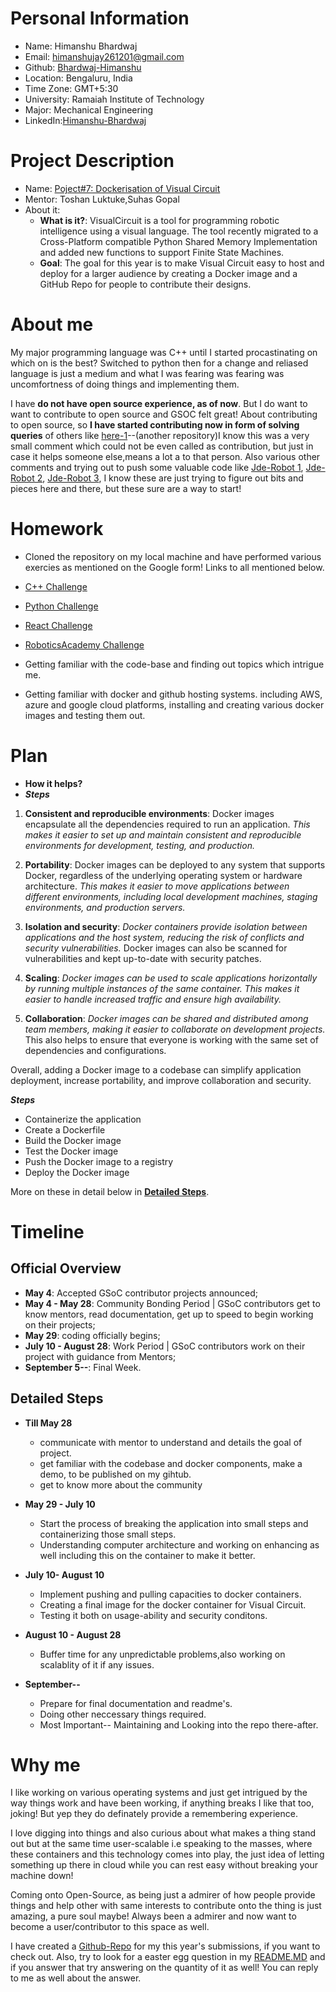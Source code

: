 **Personal Information**
=====================
- Name: Himanshu Bhardwaj
- Email: himanshujay261201@gmail.com
- Github: [Bhardwaj-Himanshu](https://github.com/Bhardwaj-Himanshu)
- Location: Bengaluru, India
- Time Zone: GMT+5:30
- University: Ramaiah Institute of Technology
- Major: Mechanical Engineering
- LinkedIn:[Himanshu-Bhardwaj](https://www.linkedin.com/in/himanshu--bhardwaj/)

**Project Description**
=====================
- Name: [Poject#7: Dockerisation of Visual Circuit](https://jderobot.github.io/activities/gsoc/2023#application-instructions-for-gsoc-2023)
- Mentor: Toshan Luktuke,Suhas Gopal
- About it:
  - **What is it?**: VisualCircuit is a tool for programming robotic intelligence using a visual language. The tool recently migrated to a Cross-Platform compatible Python Shared Memory Implementation and added new functions to support Finite State Machines.
  - **Goal**: The goal for this year is to make Visual Circuit easy to host and deploy for a larger audience by creating a Docker image and a GitHub Repo for people to contribute their designs.
 


**About me**
=====================
My major programming language was C++ until I started procastinating on which on is the best? Switched to python then for a change and reliased language is just a medium and what I was fearing was fearing was uncomfortness of doing things and implementing them.

I have **do not have open source experience, as of now**. But I do want to want to contribute to open source and GSOC felt great! About contributing to open source, so **I have started contributing now in form of solving queries** of others like [here-1](https://github.com/ange-yaghi/engine-sim/issues/414)--(another repository)I know this was a very small comment which could not be even called as contribution, but just in case it helps someone else,means a lot a to that person. Also various other comments and trying out to push some valuable code like [Jde-Robot 1](https://github.com/JdeRobot/RoboticsAcademy/issues/1904), [Jde-Robot 2](https://github.com/JdeRobot/RoboticsAcademy/issues/1921), [Jde-Robot 3](https://github.com/JdeRobot/RoboticsAcademy/issues/1947), I know these are just trying to figure out bits and pieces here and there, but these sure are a way to start!

**Homework**
=====================
- Cloned the repository on my local machine and have performed various exercies as mentioned on the Google form! Links to all mentioned below.

- [C++ Challenge](https://github.com/Bhardwaj-Himanshu/GSOC_SUBMISSION_2023/tree/main/JdeRobot/C%2B%2B_challenge)
- [Python Challenge](https://github.com/Bhardwaj-Himanshu/GSOC_SUBMISSION_2023/tree/main/JdeRobot/Python_challenge)
- [React Challenge](https://github.com/Bhardwaj-Himanshu/GSOC_SUBMISSION_2023/tree/main/JdeRobot/React_challenge)
- [RoboticsAcademy Challenge](https://github.com/Bhardwaj-Himanshu/GSOC_SUBMISSION_2023/tree/main/JdeRobot/RoboticsAcademy_challenge)
- Getting familiar with the code-base and finding out topics which intrigue me.
- Getting familiar with docker and github hosting systems. including AWS, azure and google cloud platforms, installing and creating various docker images and testing them out.


**Plan**
=====================


 - **How it helps?**
 - ***Steps***
 
 1. **Consistent and reproducible environments**: Docker images encapsulate all the dependencies required to run an application. *This makes it easier to set up and maintain consistent and reproducible environments for development, testing, and production.*
    
2.  **Portability**: Docker images can be deployed to any system that supports Docker, regardless of the underlying operating system or hardware architecture. *This makes it easier to move applications between different environments, including local development machines, staging environments, and production servers.*
    
3.  **Isolation and security**: *Docker containers provide isolation between applications and the host system, reducing the risk of conflicts and security vulnerabilities.* Docker images can also be scanned for vulnerabilities and kept up-to-date with security patches.
    
4.  **Scaling**: *Docker images can be used to scale applications horizontally by running multiple instances of the same container. This makes it easier to handle increased traffic and ensure high availability.*
    
5.  **Collaboration**: *Docker images can be shared and distributed among team members, making it easier to collaborate on development projects.* This also helps to ensure that everyone is working with the same set of dependencies and configurations.
    

Overall, adding a Docker image to a codebase can simplify application deployment, increase portability, and improve collaboration and security.

***Steps***
- Containerize the application
- Create a Dockerfile
- Build the Docker image
- Test the Docker image
- Push the Docker image to a registry
- Deploy the Docker image

More on these in detail below in [**Detailed Steps**](https://github.com/Bhardwaj-Himanshu/GSOC_SUBMISSION_2023/blob/main/JdeRobot/Proposal.MD#detailed-steps).


**Timeline**
=====================

## Official Overview

- **May 4**: Accepted GSoC contributor projects announced;
- **May 4 - May 28**: Community Bonding Period | GSoC contributors get to know mentors, read documentation, get up to speed to begin working on their projects;
- **May 29**: coding officially begins;
- **July  10 - August  28**: Work Period | GSoC contributors work on their project with guidance from Mentors;
- **September 5--**: Final Week.

## Detailed Steps

- **Till May 28**
  - communicate with mentor to understand and details the goal of project.
  - get familiar with the codebase and docker components, make a demo, to be published on my gihtub.
  - get to know more about the community

- **May 29 - July 10**
  - Start the process of breaking the application into small steps and containerizing those small steps.
  - Understanding computer architecture and working on enhancing as well including this on the container to make it better.

- **July 10- August 10**
  - Implement pushing and pulling capacities to docker containers.
  - Creating a final image for the docker container for Visual Circuit.
  - Testing it both on usage-ability and security conditons.

- **August 10 - August 28**
    - Buffer time for any unpredictable problems,also working on scalablity of it if any issues.

- **September--**
   -  Prepare for final documentation and readme's.
   - Doing other neccessary things required.
   - Most Important-- Maintaining and Looking into the repo there-after.  



**Why me**
=====================
I like working on various operating systems and just get intrigued by the way things work and have been working, if anything breaks I like that too, joking! But yep they do definately provide a remembering experience.

I love digging into things and also curious about what makes a thing stand out but at the same time user-scalable i.e speaking to the masses, where these containers and this technology comes into play, the just idea of letting something up there in cloud while you can rest easy without breaking your  machine down!

Coming onto Open-Source, as being just a admirer of how people provide things and help other with same interests to contribute onto the thing is just amazing, a pure soul maybe!  Always been a admirer and now want to become a user/contributor to this space as well.


I have created a [Github-Repo](https://github.com/Bhardwaj-Himanshu/GSOC_SUBMISSION_2023) for my this year's submissions, if you want to check out.
Also, try to look for a easter egg question in my [README.MD](https://github.com/Bhardwaj-Himanshu/GSOC_SUBMISSION_2023#readme) and if you answer that try answering on the quantity of it as well! You can reply to me as well about the answer.
